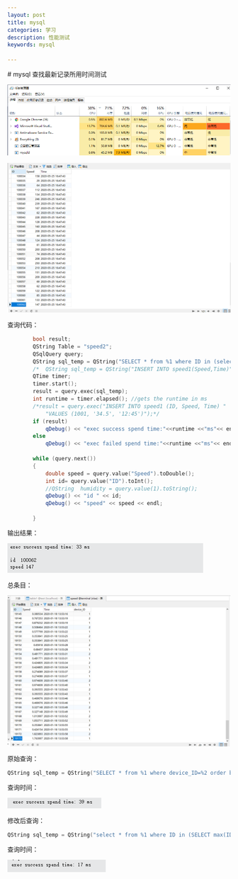 ```yaml
---
layout: post
title: mysql 
categories: 学习
description: 性能测试
keywords: mysql

---
```


<head>
    <script src="https://cdn.mathjax.org/mathjax/latest/MathJax.js?config=TeX-AMS-MML_HTMLorMML" type="text/javascript"></script>
    <script type="text/x-mathjax-config">
        MathJax.Hub.Config({
            tex2jax: {
            skipTags: ['script', 'noscript', 'style', 'textarea', 'pre'],
            inlineMath: [['$','$']]
            }
        });
    </script>
</head>
# mysql 查找最新记录所用时间测试

![image-20200525164720855](/images/blog/image-20200525164720855.png)

![image-20200525164826153](/images/blog/image-20200525164826153.png)

查询代码：

```c++
		bool result;
		QString Table = "speed2";
		QSqlQuery query;
		QString sql_temp = QString("SELECT * from %1 where ID in (select max(ID) from %1)").arg(Table);
		/*	QString sql_temp = QString("INSERT INTO speed1(Speed,Time)" 			             "VALUES('34.5','2020-05-25 12:45')");*/
		QTime timer;
		timer.start();
		result = query.exec(sql_temp);
		int runtime = timer.elapsed(); //gets the runtime in ms
		/*result = query.exec("INSERT INTO speed1 (ID, Speed, Time) "
			"VALUES (1001, '34.5', '12:45')");*/
		if (result)
			qDebug() << "exec success spend time:"<<runtime <<"ms"<< endl;
		else
			qDebug() << "exec failed spend time:"<<runtime <<"ms"<< endl;

		while (query.next())
		{
			double speed = query.value("Speed").toDouble();
			int id= query.value("ID").toInt();
			//QString  humidity = query.value(1).toString();
			qDebug() << "id " << id;
			qDebug() << "speed" << speed << endl;

		}
```

输出结果：

![image-20200525165029564](/images/blog/image-20200525165029564.png)



总条目：

![image-20200525172941073](/images/blog/image-20200525172941073.png)



原始查询：

```c++
QString sql_temp = QString("SELECT * from %1 where device_ID=%2 order by Time ASC").arg(Table).arg(id);
```

查询时间：

![image-20200525173048212](/images/blog/image-20200525173048212.png)



修改后查询：

```c++
QString sql_temp = QString("select * from %1 where ID in (SELECT max(ID) from %1 where device_ID=%2)").arg(Table).arg(id);
```
查询时间：

![image-20200525173140989](/images/blog/image-20200525173140989.png)





